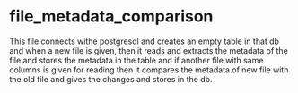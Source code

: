 # file_metadata_comparison

This file connects withe postgresql and creates an empty table in that db and when a new file is given, then it reads and extracts the metadata of the file and stores the metadata in the table and if another file with same columns is given for reading then it compares the metadata of new file with the old file and gives the changes and stores in  the db.
